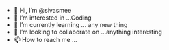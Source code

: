 - 👋 Hi, I’m @sivasmee
- 👀 I’m interested in ...Coding
- 🌱 I’m currently learning ... any new thing
- 💞️ I’m looking to collaborate on ...anything interesting
- 📫 How to reach me ...

<!---
sivasmee/sivasmee is a ✨ special ✨ repository because its `README.md` (this file) appears on your GitHub profile.
You can click the Preview link to take a look at your changes.
--->
